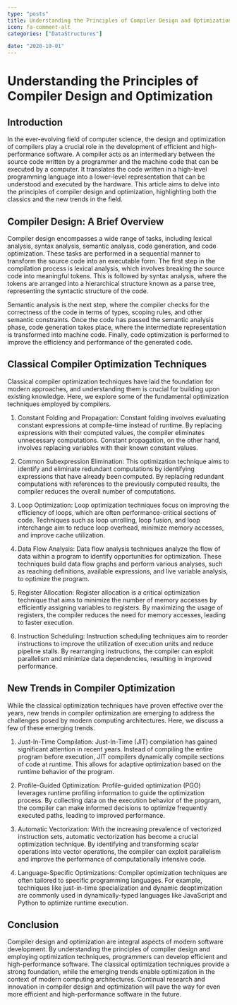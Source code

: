 ```yaml
---
type: "posts"
title: Understanding the Principles of Compiler Design and Optimization
icon: fa-comment-alt
categories: ["DataStructures"]

date: "2020-10-01"
---
```




# Understanding the Principles of Compiler Design and Optimization

## Introduction

In the ever-evolving field of computer science, the design and optimization of compilers play a crucial role in the development of efficient and high-performance software. A compiler acts as an intermediary between the source code written by a programmer and the machine code that can be executed by a computer. It translates the code written in a high-level programming language into a lower-level representation that can be understood and executed by the hardware. This article aims to delve into the principles of compiler design and optimization, highlighting both the classics and the new trends in the field.

## Compiler Design: A Brief Overview

Compiler design encompasses a wide range of tasks, including lexical analysis, syntax analysis, semantic analysis, code generation, and code optimization. These tasks are performed in a sequential manner to transform the source code into an executable form. The first step in the compilation process is lexical analysis, which involves breaking the source code into meaningful tokens. This is followed by syntax analysis, where the tokens are arranged into a hierarchical structure known as a parse tree, representing the syntactic structure of the code.

Semantic analysis is the next step, where the compiler checks for the correctness of the code in terms of types, scoping rules, and other semantic constraints. Once the code has passed the semantic analysis phase, code generation takes place, where the intermediate representation is transformed into machine code. Finally, code optimization is performed to improve the efficiency and performance of the generated code.

## Classical Compiler Optimization Techniques

Classical compiler optimization techniques have laid the foundation for modern approaches, and understanding them is crucial for building upon existing knowledge. Here, we explore some of the fundamental optimization techniques employed by compilers.

1. Constant Folding and Propagation: Constant folding involves evaluating constant expressions at compile-time instead of runtime. By replacing expressions with their computed values, the compiler eliminates unnecessary computations. Constant propagation, on the other hand, involves replacing variables with their known constant values.

2. Common Subexpression Elimination: This optimization technique aims to identify and eliminate redundant computations by identifying expressions that have already been computed. By replacing redundant computations with references to the previously computed results, the compiler reduces the overall number of computations.

3. Loop Optimization: Loop optimization techniques focus on improving the efficiency of loops, which are often performance-critical sections of code. Techniques such as loop unrolling, loop fusion, and loop interchange aim to reduce loop overhead, minimize memory accesses, and improve cache utilization.

4. Data Flow Analysis: Data flow analysis techniques analyze the flow of data within a program to identify opportunities for optimization. These techniques build data flow graphs and perform various analyses, such as reaching definitions, available expressions, and live variable analysis, to optimize the program.

5. Register Allocation: Register allocation is a critical optimization technique that aims to minimize the number of memory accesses by efficiently assigning variables to registers. By maximizing the usage of registers, the compiler reduces the need for memory accesses, leading to faster execution.

6. Instruction Scheduling: Instruction scheduling techniques aim to reorder instructions to improve the utilization of execution units and reduce pipeline stalls. By rearranging instructions, the compiler can exploit parallelism and minimize data dependencies, resulting in improved performance.

## New Trends in Compiler Optimization

While the classical optimization techniques have proven effective over the years, new trends in compiler optimization are emerging to address the challenges posed by modern computing architectures. Here, we discuss a few of these emerging trends.

1. Just-In-Time Compilation: Just-In-Time (JIT) compilation has gained significant attention in recent years. Instead of compiling the entire program before execution, JIT compilers dynamically compile sections of code at runtime. This allows for adaptive optimization based on the runtime behavior of the program.

2. Profile-Guided Optimization: Profile-guided optimization (PGO) leverages runtime profiling information to guide the optimization process. By collecting data on the execution behavior of the program, the compiler can make informed decisions to optimize frequently executed paths, leading to improved performance.

3. Automatic Vectorization: With the increasing prevalence of vectorized instruction sets, automatic vectorization has become a crucial optimization technique. By identifying and transforming scalar operations into vector operations, the compiler can exploit parallelism and improve the performance of computationally intensive code.

4. Language-Specific Optimizations: Compiler optimization techniques are often tailored to specific programming languages. For example, techniques like just-in-time specialization and dynamic deoptimization are commonly used in dynamically-typed languages like JavaScript and Python to optimize runtime execution.

## Conclusion

Compiler design and optimization are integral aspects of modern software development. By understanding the principles of compiler design and employing optimization techniques, programmers can develop efficient and high-performance software. The classical optimization techniques provide a strong foundation, while the emerging trends enable optimization in the context of modern computing architectures. Continual research and innovation in compiler design and optimization will pave the way for even more efficient and high-performance software in the future.